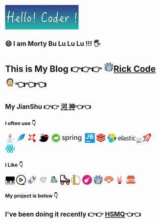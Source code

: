 
 <img src="https://raw.githubusercontent.com/MortyCode/image/master/hello2.png"  height="80" width="240">
 
## 😄 I am **Morty Bu Lu Lu Lu** !!!    🖐


# **This is My Blog** 👉👉👉 [![](https://raw.githubusercontent.com/MortyCode/image/master/like/rick.png)](https://www.rcode.top)[Rick Code](https://www.rcode.top/)[![](https://raw.githubusercontent.com/MortyCode/image/master/blog/morty.png)](https://www.rcode.top)👈👈👈

## **My JianShu**  👉👉 [河 神](https://www.jianshu.com/u/40227ed13cdc)👈👈

### I often use 👇
[![](https://raw.githubusercontent.com/MortyCode/image/master/java.png)](https://www.java.com/) 
[![](https://raw.githubusercontent.com/MortyCode/image/master/maven.png)](https://maven.apache.org/)
[![](https://raw.githubusercontent.com/MortyCode/image/master/mq.png)](https://github.com/MortyCode/HsMq)
[![](https://raw.githubusercontent.com/MortyCode/image/master/mybatis.png)]()
[![](https://raw.githubusercontent.com/MortyCode/image/master/spring.png)](https://spring.io/)
[![](https://raw.githubusercontent.com/MortyCode/image/master/JetBrains.png)](https://plugins.jetbrains.com/author/1de3a924-ba06-4c2a-a324-72928c2ece99) 
[![](https://raw.githubusercontent.com/MortyCode/image/master/Redis.png)](https://redis.io/)
[![](https://raw.githubusercontent.com/MortyCode/image/master/elastic.png)](https://www.elastic.co/)
[![](https://raw.githubusercontent.com/MortyCode/image/master/mysql.png)](https://www.mysql.com/)
[![](https://raw.githubusercontent.com/MortyCode/image/master//RocketMQ.png)](http://rocketmq.apache.org/)
[![](https://raw.githubusercontent.com/MortyCode/image/master/react.png)](https://reactjs.org/)


### I Like 👇
[![](https://raw.githubusercontent.com/MortyCode/image/master/like/dzq.png)]()
[![](https://raw.githubusercontent.com/MortyCode/image/master/like/dy.png)]()
[![](https://raw.githubusercontent.com/MortyCode/image/master/like/hb.png)]()
[![](https://raw.githubusercontent.com/MortyCode/image/master/like/hh.png)]()
[![](https://raw.githubusercontent.com/MortyCode/image/master/like/hhuab.png)]()
[![](https://raw.githubusercontent.com/MortyCode/image/master/like/lh.png)]()
[![](https://raw.githubusercontent.com/MortyCode/image/master/like/lol.png)]()
[![](https://raw.githubusercontent.com/MortyCode/image/master/like/my.png)]()
[![](https://raw.githubusercontent.com/MortyCode/image/master/like/rick.png)]()
[![](https://raw.githubusercontent.com/MortyCode/image/master/like/xs.png)]()
[![](https://raw.githubusercontent.com/MortyCode/image/master/like/yg.png)]()
[![](https://raw.githubusercontent.com/MortyCode/image/master/like/zzf.png)]()

### My project is below  👇

## **I've been doing it recently**  👉👉 [HSMQ](https://github.com/MortyCode/HsMq)👈👈
